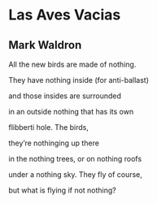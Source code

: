 # Las Aves Vacias
## Mark Waldron
All the new birds
are made of nothing.

They have nothing inside
(for anti-ballast)

and those insides
are surrounded

in an outside nothing
that has its own

flibberti hole.
The birds,

they’re nothinging
up there

in the nothing trees,
or on nothing roofs

under a nothing sky.
They fly of course,

but what is flying
if not nothing?